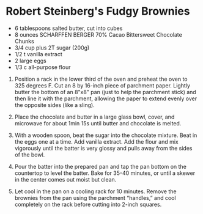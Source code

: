# Robert Steinberg's Fudgy Brownies

* 6 tablespoons salted butter, cut into cubes
* 8 ounces SCHARFFEN BERGER 70% Cacao Bittersweet Chocolate Chunks
* 3/4 cup plus 2T sugar (200g)
* 1/2 t vanilla extract
* 2	large eggs
* 1/3 c	all-purpose flour

1. Position a rack in the lower third of the oven and preheat the oven to 325 degrees F. Cut an 8 by 16-inch piece of parchment paper. Lightly butter the bottom of an 8"x8" pan (just to help the parchment stick) and then line it with the parchment, allowing the paper to extend evenly over the opposite sides (like a sling). 

2. Place the chocolate and butter in a large glass bowl, cover, and microwave for about 1min 15s until butter and chocolate is melted. 

3. With a wooden spoon, beat the sugar into the chocolate mixture. Beat in the eggs one at a time. Add vanilla extract. Add the flour and mix vigorously until the batter is very glossy and pulls away from the sides of the bowl.

5. Pour the batter into the prepared pan and tap the pan bottom on the countertop to level the batter. Bake for 35-40 minutes, or until a skewer in the center comes out moist but clean.

6. Let cool in the pan on a cooling rack for 10 minutes. Remove the brownies from the pan using the parchment “handles,” and cool completely on the rack before cutting into 2-inch squares.

